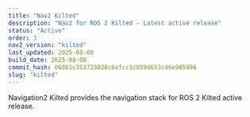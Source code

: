 ```yaml
---
title: "Nav2 Kilted"
description: "Nav2 for ROS 2 Kilted - Latest active release"
status: "Active"
order: 3
nav2_version: "kilted"
last_updated: 2025-08-08
build_date: 2025-08-08
commit_hash: 06081c353723028c6efcc1c059d653c46e985996
slug: "kilted"
---
```


Navigation2 Kilted provides the navigation stack for ROS 2 Kilted active release.